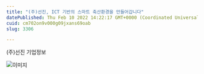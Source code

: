 ```yaml
---
title: "(주)선진, ICT 기반의 스마트 축산환경을 만들어갑니다"
datePublished: Thu Feb 10 2022 14:22:17 GMT+0000 (Coordinated Universal Time)
cuid: cm702on9v000g09jxans69oab
slug: 3306

---
```



(주)선진 기업정보

![이미지](https://cdn.hashnode.com/res/hashnode/image/upload/v1739253594127/5b07422c-cd5d-4523-81ae-92f73d3a475f.png)